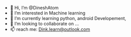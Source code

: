 - 👋 Hi, I’m @DineshAtom
- 👀 I’m interested in Machine learning
- 🌱 I’m currently learning python, android Developement, 
- 💞️ I’m looking to collaborate on ...
- 📫 reach me: Dink.learn@outlook.com 

<!---
DineshAtom/DineshAtom is a ✨ special ✨ repository because its `README.md` (this file) appears on your GitHub profile.
You can click the Preview link to take a look at your changes.
--->
